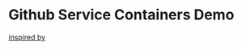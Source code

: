# Github Service Containers Demo
[inspired by](https://www.freecodecamp.org/news/how-to-run-integration-tests-with-github-service-containers/)
